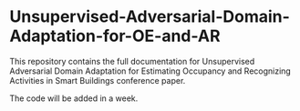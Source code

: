 # Unsupervised-Adversarial-Domain-Adaptation-for-OE-and-AR
This repository contains the full documentation for Unsupervised Adversarial Domain Adaptation for Estimating Occupancy and Recognizing Activities in Smart Buildings conference paper.

The code will be added in a week.
